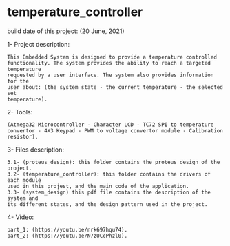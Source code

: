 # temperature_controller

build date of this project: (20 June, 2021)

1- Project description:

    This Embedded System is designed to provide a temperature controlled 
    functionality. The system provides the ability to reach a targeted temperature 
    requested by a user interface. The system also provides information for the 
    user about: (the system state - the current temperature - the selected set 
    temperature). 
 
2- Tools:

    (Atmega32 Microcontroller - Character LCD - TC72 SPI to temperature 
    convertor - 4X3 Keypad - PWM to voltage convertor module - Calibration 
    resistor).

3- Files description:

    3.1- (proteus_design): this folder contains the proteus design of the project.
    3.2- (temperature_controller): this folder contains the drivers of each module 
    used in this projest, and the main code of the application.
    3.3- (system_design) this pdf file contains the description of the system and 
    its different states, and the design pattern used in the project.



4- Video:

    part_1: (https://youtu.be/nrk697hqu74).
    part_2: (https://youtu.be/N7zUCcPhzl0).










